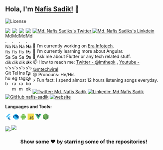## Hola, I'm [Nafis Sadik!](https://nafis-sadik.live) 👋
![License](https://camo.githubusercontent.com/890acbdcb87868b382af9a4b1fac507b9659d9bf/68747470733a2f2f696d672e736869656c64732e696f2f62616467652f6c6963656e73652d4d49542d626c75652e737667)

<a href="https://twitter.com/nafis_sadik">
  <img class="icon twitter" src="https://cdn.jsdelivr.net/npm/simple-icons@v3/icons/twitter.svg" alt="Md. Nafis Sadiks's Twitter"/>
</a>
<a href="https://www.linkedin.com/in/nafis-sadik-901185b4/">
  <img class="icon" src="https://cdn.jsdelivr.net/npm/simple-icons@v3/icons/linkedin.svg" alt="Md. Nafis Sadiks's Linkdein" />
</a>
<a href="https://github.com/iampawan">
  <img align="left" alt="Md. Nafis Sadiks's Github" width="22px" src="https://cdn.jsdelivr.net/npm/simple-icons@v3/icons/github.svg" />
</a>
<a href="https://t.me/imthepk">
  <img align="left" alt="Md. Nafis Sadiks's Telegram" width="22px" src="https://cdn.jsdelivr.net/npm/simple-icons@v3/icons/telegram.svg" />
</a>
<a href="https://www.instagram.com/nafis_sadik.338/">
  <img align="left" alt="Md. Nafis Sadiks's Instagram" width="22px" src="https://cdn.jsdelivr.net/npm/simple-icons@v3/icons/instagram.svg" />
</a>
<a href="https://www.facebook.com/nafis.sadik.338/">
  <img align="left" alt="Md. Nafis Sadiks's Facebook" width="22px" src="https://cdn.jsdelivr.net/npm/simple-icons@v3/icons/facebook.svg" />
</a>
<br/>
<br/>



- 🔭 I’m currently working on [Era Infotech](https://erainfotechbd.com/).
- 🌱 I’m currently learning more about Angular.
- 💬 Ask me about Flutter or any tech related stuff.
- 📫 How to reach me: [Twitter - @imthepk](https://twitter.com/imthepk) , [Youtube - @mtechviral](https://youtube.com/mtechviral)
- 😄 Pronouns: He/His
- ⚡ Fun fact: I spend almost 12 hours listening songs everyday.

[![Twitter: Md. Nafis Sadik](https://img.shields.io/twitter/follow/nafis_sadik?style=social)](https://twitter.com/nafis_sadik)
[![Linkedin: Md.Nafis Sadik](https://img.shields.io/badge/-imthepk-blue?style=flat-square&logo=Linkedin&logoColor=white&link=https://www.linkedin.com/in/nafis-sadik-901185b4/)](https://www.linkedin.com/in/nafis-sadik-901185b4/)
[![GitHub nafis-sadik](https://img.shields.io/github/followers/nafis-sadik?label=folowers&style=for-the-badge)](https://github.com/nafis-sadik)
[![website](https://img.shields.io/badge/PortfolioWebsite-pawan.live-2648ff?style=flat-square&logo=microsoft-edge)](https://nafis-sadik.live/)


**Languages and Tools:**  

<code><img height="20" src="https://raw.githubusercontent.com/github/explore/80688e429a7d4ef2fca1e82350fe8e3517d3494d/topics/flutter/flutter.png"></code>
<code><img height="20" src="https://raw.githubusercontent.com/github/explore/80688e429a7d4ef2fca1e82350fe8e3517d3494d/topics/dart/dart.png"></code>
<code><img height="20" src="https://raw.githubusercontent.com/github/explore/80688e429a7d4ef2fca1e82350fe8e3517d3494d/topics/android/android.png"></code>
<code><img height="20" src="https://raw.githubusercontent.com/github/explore/80688e429a7d4ef2fca1e82350fe8e3517d3494d/topics/javascript/javascript.png"></code>
<code><img height="20" src="https://raw.githubusercontent.com/github/explore/80688e429a7d4ef2fca1e82350fe8e3517d3494d/topics/vue/vue.png"></code>
<code><img height="20" src="https://raw.githubusercontent.com/github/explore/80688e429a7d4ef2fca1e82350fe8e3517d3494d/topics/nodejs/nodejs.png"></code>    

<a href="https://github.com/iampawan">
  <img align="center" src="https://github-readme-stats.vercel.app/api/top-langs/?username=iampawan&theme=light&hide_langs_below=1" />
</a>
<a href="https://github.com/iampawan">
    <img src="https://github-readme-stats.vercel.app/api?username=nafis-sadik&&show_icons=true&title_color=ffffff&icon_color=bb2acf&text_color=daf7dc&bg_color=151515">
</a>

<div align="center">

### Show some ❤️ by starring some of the repositories!

</div>

<style>
.icon{
    height: 22px;
}
.twitter{
    fill: #1DA1F2;
}
</style>
